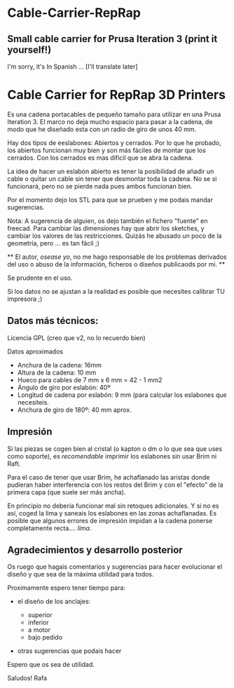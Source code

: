 ﻿Cable-Carrier-RepRap
====================

Small cable carrier for Prusa Iteration 3 (print it yourself!)
--------------------------------------------------------------

I'm sorry, it's In Spanish ... [I'll translate later]



# Cable Carrier for RepRap 3D Printers

Es una cadena portacables de pequeño tamaño para utilizar en una Prusa Iteration 3. 
El marco no deja mucho espacio para pasar a la cadena, de modo que he diseñado esta 
con un radio de giro de unos 40 mm.

Hay dos tipos de eeslabones: Abiertos y cerrados. Por lo que he probado, los abiertos 
funcionan muy bien y son más fáciles de montar que los cerrados. Con los cerrados es 
mas dificil que se abra la cadena.

La idea de hacer un eslabón abierto es tener la posibilidad de añadir un cable o quitar
un cable sin tener que desmontar toda la cadena. No se si funcionará, pero no se pierde 
nada pues ambos funcionan bien.

Por el momento dejo los STL para que se prueben y me podais mandar sugerencias.

Nota: A sugerencia de alguien, os dejo también el fichero "fuente" en freecad. Para 
cambiar las dimensiones hay que abrir los sketches, y cambiar los valores de 
las restricciones. Quizás he abusado un poco de la geometría, pero ... es tan fácil ;)

 ** El autor, *osease yo*, no me hago responsable de los problemas 
derivados del uso o abuso de la información, ficheros o diseños publicaods por mi. ** 

Se prudente en el uso.

Si los datos no se ajustan a la realidad es posible que necesites calibrar TU impresora ;)




## Datos más técnicos:

Licencia GPL (creo que v2, no lo recuerdo bien)

Datos aproximados 
 - Anchura de la cadena:   16mm
 - Altura de la cadena: 10 mm
 - Hueco para cables de 7 mm x 6 mm = 42 - 1 mm2
 - Ángulo de giro por eslabón:  40º
 - Longitud de cadena por eslabón: 9 mm (para calcular los eslabones que necesiteis.
 - Anchura de giro de 180º: 40 mm aprox.

 
 
## Impresión 
 
Si las piezas se cogen bien al cristal (o kapton o dm o lo que sea que uses como soporte), 
es *recomendable* imprimir los eslabones sin usar Brim ni Raft.

Para el caso de tener que usar Brim, he achaflanado las aristas donde pudieran haber 
interferencia con los restos del Brim y con el "efecto" de la primera capa (que suele ser 
más ancha). 

En principio no debería funcionar mal sin retoques adicionales. Y si no es así, coged la 
lima y saneais los eslabones en las zonas achaflanadas. Es posible que algunos errores 
de impresión impidan a la cadena ponerse completamente recta.... *lima*.

## Agradecimientos y desarrollo posterior

Os ruego que hagais comentarios y sugerencias para hacer evolucionar el diseño y que sea 
de la máxima utilidad para todos.

Proximamente espero tener tiempo para:
 - el diseño de los anclajes:
	- superior
	- inferior
	- a motor
	- bajo pedido

 - otras sugerencias que podais hacer
 
 
 Espero que os sea de utilidad.
 
 Saludos!
 Rafa
